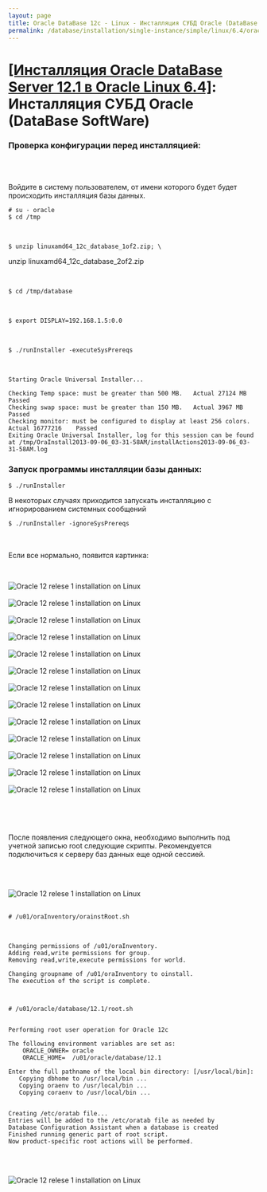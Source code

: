 ```yaml
---
layout: page
title: Oracle DataBase 12c - Linux - Инсталляция СУБД Oracle (DataBase SoftWare)
permalink: /database/installation/single-instance/simple/linux/6.4/oracle/12.1/oracle-database-software-installation/
---
```


# <a href="/database/installation/single-instance/simple/linux/6.4/oracle/12.1/">[Инсталляция Oracle DataBase Server 12.1 в Oracle Linux 6.4]</a>: Инсталляция СУБД Oracle (DataBase SoftWare)


### Проверка конфигурации перед инсталляцией:


<br/><br/>

Войдите в систему пользователем, от имени которого будет будет происходить инсталляция базы данных.


	# su - oracle
	$ cd /tmp

<br/>

	$ unzip linuxamd64_12c_database_1of2.zip; \
unzip linuxamd64_12c_database_2of2.zip


<br/>

	$ cd /tmp/database


<br/>

	$ export DISPLAY=192.168.1.5:0.0


<br/>

	$ ./runInstaller -executeSysPrereqs


<br/>


	Starting Oracle Universal Installer...

	Checking Temp space: must be greater than 500 MB.   Actual 27124 MB    Passed
	Checking swap space: must be greater than 150 MB.   Actual 3967 MB    Passed
	Checking monitor: must be configured to display at least 256 colors.    Actual 16777216    Passed
	Exiting Oracle Universal Installer, log for this session can be found at /tmp/OraInstall2013-09-06_03-31-58AM/installActions2013-09-06_03-31-58AM.log



### Запуск программы инсталляции базы данных:

	$ ./runInstaller


В некоторых случаях приходится запускать инсталляцию с игнорированием системных сообщений


	$ ./runInstaller -ignoreSysPrereqs


<br/><br/>
Если все нормально, появится картинка:

<br/>

<img src="http://img.oradba.net/img/oracle/database/simple/12.1/software/oracle12R1_database_software_installation_01.png" border="0" alt="Oracle 12 relese 1 installation on Linux"><br/><br/>
<img src="http://img.oradba.net/img/oracle/database/simple/12.1/software/oracle12R1_database_software_installation_02.png" border="0" alt="Oracle 12 relese 1 installation on Linux"><br/><br/>
<img src="http://img.oradba.net/img/oracle/database/simple/12.1/software/oracle12R1_database_software_installation_03.png" border="0" alt="Oracle 12 relese 1 installation on Linux"><br/><br/>
<img src="http://img.oradba.net/img/oracle/database/simple/12.1/software/oracle12R1_database_software_installation_04.png" border="0" alt="Oracle 12 relese 1 installation on Linux"><br/><br/>
<img src="http://img.oradba.net/img/oracle/database/simple/12.1/software/oracle12R1_database_software_installation_05.png" border="0" alt="Oracle 12 relese 1 installation on Linux"><br/><br/>
<img src="http://img.oradba.net/img/oracle/database/simple/12.1/software/oracle12R1_database_software_installation_06.png" border="0" alt="Oracle 12 relese 1 installation on Linux"><br/><br/>
<img src="http://img.oradba.net/img/oracle/database/simple/12.1/software/oracle12R1_database_software_installation_07.png" border="0" alt="Oracle 12 relese 1 installation on Linux"><br/><br/>
<img src="http://img.oradba.net/img/oracle/database/simple/12.1/software/oracle12R1_database_software_installation_08.png" border="0" alt="Oracle 12 relese 1 installation on Linux"><br/><br/>
<img src="http://img.oradba.net/img/oracle/database/simple/12.1/software/oracle12R1_database_software_installation_09.png" border="0" alt="Oracle 12 relese 1 installation on Linux"><br/><br/>
<img src="http://img.oradba.net/img/oracle/database/simple/12.1/software/oracle12R1_database_software_installation_10.png" border="0" alt="Oracle 12 relese 1 installation on Linux"><br/><br/>
<img src="http://img.oradba.net/img/oracle/database/simple/12.1/software/oracle12R1_database_software_installation_11.png" border="0" alt="Oracle 12 relese 1 installation on Linux"><br/><br/>
<img src="http://img.oradba.net/img/oracle/database/simple/12.1/software/oracle12R1_database_software_installation_12.png" border="0" alt="Oracle 12 relese 1 installation on Linux"><br/><br/>
<img src="http://img.oradba.net/img/oracle/database/simple/12.1/software/oracle12R1_database_software_installation_13.png" border="0" alt="Oracle 12 relese 1 installation on Linux"><br/><br/>

<br/><br/>

После появления следующего окна, необходимо выполнить под учетной записью root следующие скрипты. Рекомендуется подключиться к серверу баз данных еще одной сессией.

<br/><br/>

<img src="http://img.oradba.net/img/oracle/database/simple/12.1/software/oracle12R1_database_software_installation_14.png" border="0" alt="Oracle 12 relese 1 installation on Linux"><br/><br/>


	# /u01/oraInventory/orainstRoot.sh


<br/>


	Changing permissions of /u01/oraInventory.
	Adding read,write permissions for group.
	Removing read,write,execute permissions for world.

	Changing groupname of /u01/oraInventory to oinstall.
	The execution of the script is complete.



	# /u01/oracle/database/12.1/root.sh


	Performing root user operation for Oracle 12c

	The following environment variables are set as:
	    ORACLE_OWNER= oracle
	    ORACLE_HOME=  /u01/oracle/database/12.1

	Enter the full pathname of the local bin directory: [/usr/local/bin]:
	   Copying dbhome to /usr/local/bin ...
	   Copying oraenv to /usr/local/bin ...
	   Copying coraenv to /usr/local/bin ...


	Creating /etc/oratab file...
	Entries will be added to the /etc/oratab file as needed by
	Database Configuration Assistant when a database is created
	Finished running generic part of root script.
	Now product-specific root actions will be performed.


<br/><br/>

<img src="http://img.oradba.net/img/oracle/database/simple/12.1/software/oracle12R1_database_software_installation_15.png" border="0" alt="Oracle 12 relese 1 installation on Linux"><br/><br/>
